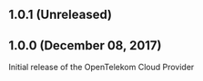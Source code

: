 ## 1.0.1 (Unreleased)
## 1.0.0 (December 08, 2017)

Initial release of the OpenTelekom Cloud Provider
